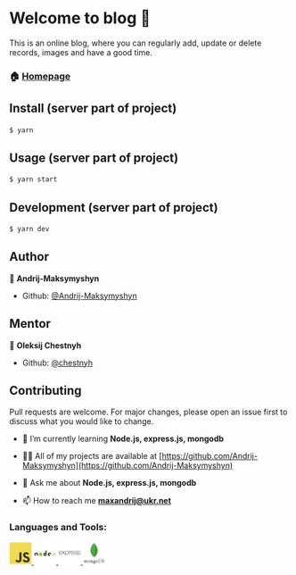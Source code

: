 # Welcome to blog 👋

This is an online blog, where you can regularly add, update or delete records,
images and have a good time.

### 🏠 [Homepage](https://github.com/Andrij-Maksymyshyn/blog)

## Install (server part of project)

```sh
$ yarn
```

## Usage (server part of project)

```sh
$ yarn start
```

## Development (server part of project)

```sh
$ yarn dev
```

## Author

👤 **Andrij-Maksymyshyn**

- Github: [@Andrij-Maksymyshyn](https://github.com/Andrij-Maksymyshyn)

## Mentor

👤 **Oleksij Chestnyh**

- Github: [@chestnyh](https://github.com/chestnyh)

## Contributing

Pull requests are welcome. For major changes, please open an issue first to
discuss what you would like to change.

- 🌱 I’m currently learning **Node.js, express.js, mongodb**

- 👨‍💻 All of my projects are available at
  [https://github.com/Andrij-Maksymyshyn](https://github.com/Andrij-Maksymyshyn)

- 💬 Ask me about **Node.js, express.js, mongodb**

- 📫 How to reach me **maxandrij@ukr.net**

<h3 align="left">Languages and Tools:</h3>
<p align="left"> <a href="https://developer.mozilla.org/en-US/docs/Web/JavaScript" target="_blank" rel="noreferrer"> <img src="https://raw.githubusercontent.com/devicons/devicon/master/icons/javascript/javascript-original.svg" alt="javascript" width="40" height="40"/> </a> <a href="https://nodejs.org" target="_blank" rel="noreferrer"> <img src="https://raw.githubusercontent.com/devicons/devicon/master/icons/nodejs/nodejs-original-wordmark.svg" alt="nodejs" width="40" height="40"/> </a> <a href="https://expressjs.com" target="_blank" rel="noreferrer"> <img src="https://raw.githubusercontent.com/devicons/devicon/master/icons/express/express-original-wordmark.svg" alt="express" width="40" height="40"/> </a> <a href="https://www.mongodb.com/" target="_blank" rel="noreferrer"> <img src="https://raw.githubusercontent.com/devicons/devicon/master/icons/mongodb/mongodb-original-wordmark.svg" alt="mongodb" width="40" height="40"/> </a> </p>
